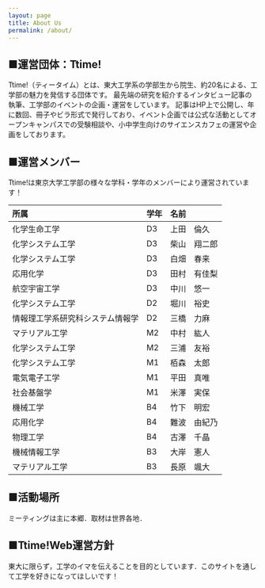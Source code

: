 ```yaml
---
layout: page
title: About Us
permalink: /about/
---
```


## ■運営団体：Ttime!

Ttime!（ティータイム）とは、東大工学系の学部生から院生、約20名による、工学部の魅力を発信する団体です。
最先端の研究を紹介するインタビュー記事の執筆、工学部のイベントの企画・運営をしています。
記事はHP上で公開し、年に数回、冊子やビラ形式で発行しており、イベント企画では公式な活動としてオープンキャンパスでの受験相談や、小中学生向けのサイエンスカフェの運営や企画をしております。

## ■運営メンバー

Ttime!は東京大学工学部の様々な学科・学年のメンバーにより運営されています！

|所属	|学年	|名前|
| :------------- | :------------- | :------------- |
|化学生命工学 |	D3 |	上田　倫久 |
|化学システム工学 |	D3 |	柴山　翔二郎 |
|化学システム工学 |	D3 |	白畑　春来 |
|応用化学 |	D3 |	田村　有佳梨 |
|航空宇宙工学 |	D3 |	中川　悠一 |
|化学システム工学 |	D2 |	堀川　裕史 |
|情報理工学系研究科システム情報学 |	D2 |	三橋　力麻 |
|マテリアル工学 |	M2 |	中村　紘人 |
|化学システム工学 |	M2 |	三浦　友裕 |
|化学システム工学 |	M1 |	栢森　太郎 |
|電気電子工学 |	M1 |	平田　真唯 |
|社会基盤学 |	M1 |	米澤　実保 |
|機械工学 |	B4 |	竹下　明宏 |
|応用化学 |	B4 |	難波　由紀乃 |
|物理工学 |	B4 |	古澤　千晶 |
|機械情報工学 |	B3 |	大岸　憲人 |
|マテリアル工学 |	B3 |	長原　颯大 |

## ■活動場所

ミーティングは主に本郷．取材は世界各地．

## ■Ttime!Web運営方針

東大に限らず，工学のイマを伝えることを目的としています．このサイトを通して工学を好きになってほしいです！
